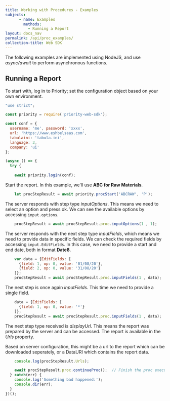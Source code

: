 ```yaml
---
title: Working with Procedures - Examples
subjects:
      - name: Examples
        methods: 
          - Running a Report
layout: docs_nav
permalink: /api/proc_examples/
collection-title: Web SDK
---
```


The following examples are implemented using NodeJS, and use *async/await* to perform asynchronous functions.

## Running a Report

To start with, log in to Priority; set the configuration object based on your own environment.

```js
"use strict";

const priority = require('priority-web-sdk');

const conf = {
  username: 'me', password: 'xxxx',
  url: 'https://www.eshbelsaas.com',
  tabulaini: 'tabula.ini',
  language: 3,
  company: 'ui'
};

(async () => {
  try {
       
    await priority.login(conf);
```

Start the report. In this example, we'll use **ABC for Raw Materials**.

```js
    let procStepResult = await priority.procStart('ABCRAW', 'P');
```

The server responds with step type *inputOptions*. This means we need to select an option and press ok.
We can see the available options by accessing <code>input.options</code>.

```js
    procStepResult = await procStepResult.proc.inputOptions(1 , 1);
```

The server responds with the next step type *inputFields*, which means we need to provide data in specific fields.
We can check the required fields by accessing <code>input.EditFields</code>. In this case, we need to provide a start and end date, both in format **Date8**.

```js
    var data = {EditFields: [
      {field: 1, op: 0, value: '01/08/20'},
      {field: 2, op: 0, value: '31/08/20'}
    ]};
    procStepResult = await procStepResult.proc.inputFields(1 , data);
```

The next step is once again *inputFields*. This time we need to provide a single field.
    
```js
    data = {EditFields: [
      {field: 1, op: 0, value: '*'}
    ]}; 
    procStepResult = await procStepResult.proc.inputFields(1 , data);
```

The next step type received is *displayUrl*. This means the report was prepared by the server and can be accessed. The report is available in the *Urls* property.

Based on server configuration, this might be a url to the report which can be downloaded seperately, or a DataURI which contains the report data.

```js
    console.log(procStepResult.Urls);

    await procStepResult.proc.continueProc();  // Finish the proc execution context
  } catch(err) {
    console.log('Something bad happened:');
    console.dir(err);
  }
})();
```